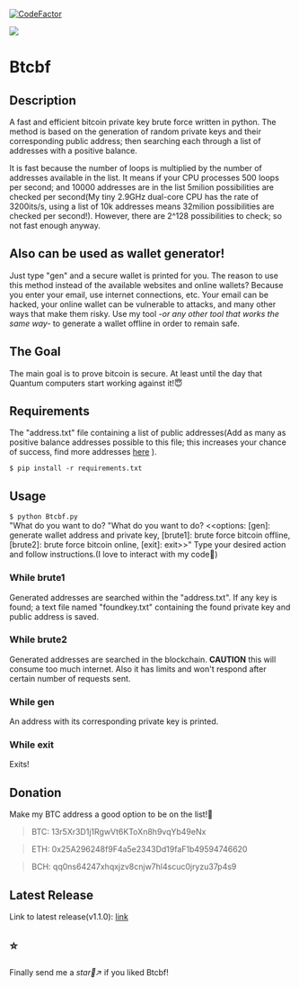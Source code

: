    [![CodeFactor](https://www.codefactor.io/repository/github/vlnahp/btcbf/badge/main)](https://www.codefactor.io/repository/github/vlnahp/btcbf/overview/main)
   
   ![](https://github.com/vlnahp/Logos/blob/main/Btcbf.png)
# Btcbf                                                                

## **Description**

A fast and efficient bitcoin private key brute force written in python. The method is based on the generation of random private keys and their corresponding public address; then searching each through a list of addresses with a positive balance.

It is fast because the number of loops is multiplied by the number of addresses available in the list. It means if your CPU processes 500 loops per second; and 10000 addresses are in the list 5milion possibilities are checked per second(My tiny 2.9GHz dual-core CPU has the rate of 3200its/s, using a list of 10k addresses means 32milion possibilities are checked per second!). However, there are 2^128 possibilities to check; so not fast enough anyway.

## **Also can be used as wallet generator!**

Just type "gen" and a secure wallet is printed for you. The reason to use this method instead of the available websites and online wallets? Because you enter your email, use internet connections, etc. Your email can be hacked, your online wallet can be vulnerable to attacks, and many other ways that make them risky. Use my tool *-or any other tool that works the same way-* to generate a wallet offline in order to remain safe.   

## The Goal
The main goal is to prove bitcoin is secure. At least until the day that Quantum computers start working against it!:innocent:

## **Requirements**

  The "address.txt" file containing a list of public addresses(Add as many as positive balance addresses possible to this file; this increases your chance of success, find more addresses [here](https://bitinfocharts.com/top-100-richest-bitcoin-addresses.html) ).
  
```$ pip install -r requirements.txt```  


## **Usage**

```$ python Btcbf.py```  
  "What do you want to do? "What do you want to do? <<options: [gen]: generate wallet address and private key, [brute1]: brute force bitcoin offline, [brute2]: brute force bitcoin online, [exit]: exit>>" Type your desired action and follow instructions.(I love to interact with my code:slightly_smiling_face:)
  
### While brute1
Generated addresses are searched within the "address.txt". If any key is found; a text file named "foundkey.txt" containing the found private key and public address is saved.

### While brute2
Generated addresses are searched in the blockchain. **CAUTION** this will consume too much internet. Also it has limits and won't respond after certain number of requests sent.

### While gen
An address with its corresponding private key is printed.

### While exit
Exits!

## **Donation**

Make my BTC address a good option to be on the list!:cowboy_hat_face:


>BTC: 13r5Xr3D1j1RgwVt6KToXn8h9vqYb49eNx

>ETH: 0x25A296248f9F4a5e2343Dd19faF1b49594746620

>BCH: qq0ns64247xhqxjzv8cnjw7hl4scuc0jryzu37p4s9


## Latest Release
Link to latest release(v1.1.0): [link](https://github.com/vlnahp/Btcbf/releases/download/v1.2.1/Btcbf-windows64-v.1.2.0.tar.xz)

## :star:
Finally send me a _star:star2::arrow_upper_right:_ if you liked Btcbf!
